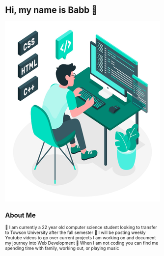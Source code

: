 # Hi, my name is Babb :wave:

<img src="Images/MainImageGithub.jpg" width="588" height="588">




## About Me

:pencil: I am currently a 22 year old computer science student looking to transfer to Towson University after the fall semester
:movie_camera: I will be posting weekly Youtube videos to go over current projects I am working on and document my journey into Web Development
:musical_keyboard: When I am not coding you can find me spending time with family, working out, or playing music





